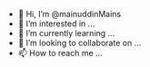 - 👋 Hi, I’m @mainuddinMains
- 👀 I’m interested in ...
- 🌱 I’m currently learning ...
- 💞️ I’m looking to collaborate on ...
- 📫 How to reach me ...

<!---
mainuddinMains/mainuddinMains is a ✨ special ✨ repository because its `README.md` (this file) appears on your GitHub profile.
You can click the Preview link to take a look at your changes.
--->

